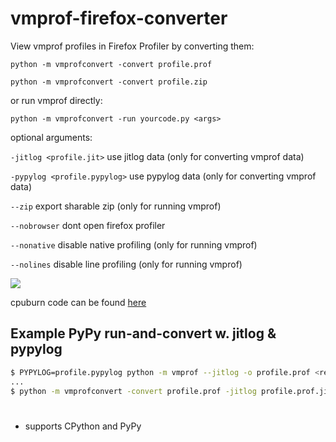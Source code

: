# vmprof-firefox-converter

View vmprof profiles in Firefox Profiler by converting them:

`python -m vmprofconvert -convert profile.prof`

`python -m vmprofconvert -convert profile.zip`

or run vmprof directly:

`python -m vmprofconvert -run yourcode.py <args>`

optional arguments:

`-jitlog <profile.jit>` use jitlog data (only for converting vmprof data)

`-pypylog <profile.pypylog>` use pypylog data (only for converting vmprof data)

`--zip` export sharable zip (only for running vmprof)

`--nobrowser` dont open firefox profiler

`--nonative` disable native profiling (only for running vmprof)

`--nolines` disable line profiling (only for running vmprof)

<img src="images/firefox.png">

cpuburn code can be found
[here](https://github.com/vmprof/vmprof-python/blob/master/vmprof/test/cpuburn.py)

## Example PyPy run-and-convert w. jitlog & pypylog

```bash
$ PYPYLOG=profile.pypylog python -m vmprof --jitlog -o profile.prof <remaining vmprof args...>
...
$ python -m vmprofconvert -convert profile.prof -jitlog profile.prof.jit -pypylog profile.pypylog
````

#

- supports CPython and PyPy
